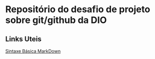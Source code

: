 # Repositório do desafio de projeto sobre git/github da DIO

## Links Uteis 
[Sintaxe Básica MarkDown](https://www.markdownguide.org/basic-syntax/)
